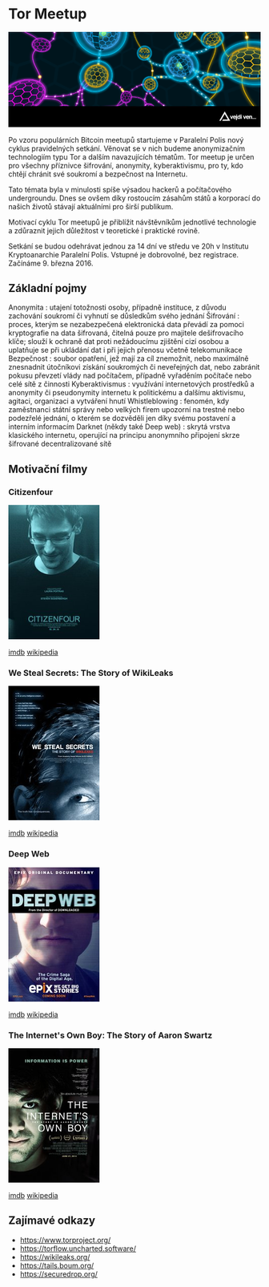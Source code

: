 # Tor Meetup

![tor_meetup](assets/tor_meetup.png)

Po vzoru populárních Bitcoin meetupů startujeme v Paralelní Polis nový cyklus pravidelných setkání. Věnovat se v nich budeme anonymizačním technologiím typu Tor a dalším navazujících tématům. Tor meetup je určen pro všechny příznivce šifrování, anonymity, kyberaktivismu, pro ty, kdo chtějí chránit své soukromí a bezpečnost na Internetu.

Tato témata byla v minulosti spíše výsadou hackerů a počítačového undergroundu. Dnes se ovšem díky rostoucím zásahům států a korporací do našich životů stávají aktuálními pro širší publikum.

Motivací cyklu Tor meetupů je přiblížit návštěvníkům jednotlivé technologie a zdůraznit jejich důležitost v teoretické i praktické rovině.

Setkání se budou odehrávat jednou za 14 dní ve středu ve 20h v Institutu Kryptoanarchie Paralelní Polis. Vstupné je dobrovolné, bez registrace. Začínáme 9. března 2016.

## Základní pojmy

Anonymita
: utajení totožnosti osoby, případně instituce, z důvodu zachování soukromí či vyhnutí se důsledkům svého jednání
Šifrování
: proces, kterým se nezabezpečená elektronická data převádí za pomoci kryptografie na data šifrovaná, čitelná pouze pro majitele dešifrovacího klíče; slouží k ochraně dat proti nežádoucímu zjištění cizí osobou a uplatňuje se při ukládání dat i při jejich přenosu včetně telekomunikace
Bezpečnost
: soubor opatření, jež mají za cíl znemožnit, nebo maximálně znesnadnit útočníkovi získání soukromých či neveřejných dat, nebo zabránit pokusu převzetí vlády nad počítačem, případně vyřaděním počítače nebo celé sítě z činnosti
Kyberaktivismus
: využívání internetových prostředků a anonymity či pseudonymity internetu k politickému a dalšímu aktivismu, agitaci, organizaci a vytváření hnutí
Whistleblowing
: fenomén, kdy zaměstnanci státní správy nebo velkých firem upozorní na trestné nebo podezřelé jednání, o kterém se dozvěděli jen díky svému postavení a interním informacím
Darknet (někdy také Deep web)
: skrytá vrstva klasického internetu, operující na principu anonymního připojení skrze šifrované decentralizované sítě

## Motivační filmy

### Citizenfour

![citizenfour](assets/citizenfour.jpg)

[imdb](http://www.imdb.com/title/tt4044364/) [wikipedia](https://en.wikipedia.org/wiki/Citizenfour)

### We Steal Secrets: The Story of WikiLeaks

![we_steal_secrets](assets/we_steal_secrets.jpg)

[imdb](http://www.imdb.com/title/tt1824254/) [wikipedia](https://en.wikipedia.org/wiki/We_Steal_Secrets:_The_Story_of_WikiLeaks)

### Deep Web

![deep_web](assets/deep_web.jpg)

[imdb](http://www.imdb.com/title/tt3312868/) [wikipedia](https://en.wikipedia.org/wiki/Deep_Web_(film))

### The Internet's Own Boy: The Story of Aaron Swartz

![internets_own_boy](assets/internets_own_boy.jpg)

[imdb](http://www.imdb.com/title/tt3268458/) [wikipedia](https://en.wikipedia.org/wiki/The_Internet%27s_Own_Boy)

## Zajímavé odkazy

* https://www.torproject.org/
* https://torflow.uncharted.software/
* https://wikileaks.org/
* https://tails.boum.org/
* https://securedrop.org/
